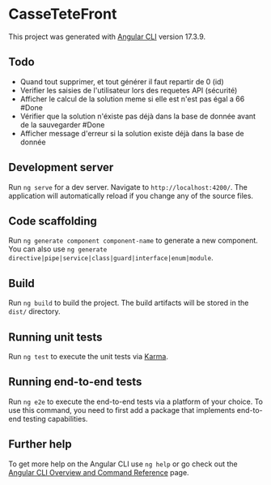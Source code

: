 # CasseTeteFront

This project was generated with [Angular CLI](https://github.com/angular/angular-cli) version 17.3.9.

## Todo

- Quand tout supprimer, et tout générer il faut repartir de 0 (id)
- Verifier les saisies de l'utilisateur lors des requetes API (sécurité)
- Afficher le calcul de la solution meme si elle est n'est pas égal a 66 #Done
- Vérifier que la solution n'éxiste pas déjà dans la base de donnée avant de la sauvegarder #Done
- Afficher message d'erreur si la solution existe déjà dans la base de donnée


## Development server

Run `ng serve` for a dev server. Navigate to `http://localhost:4200/`. The application will automatically reload if you change any of the source files.

## Code scaffolding

Run `ng generate component component-name` to generate a new component. You can also use `ng generate directive|pipe|service|class|guard|interface|enum|module`.

## Build

Run `ng build` to build the project. The build artifacts will be stored in the `dist/` directory.

## Running unit tests

Run `ng test` to execute the unit tests via [Karma](https://karma-runner.github.io).

## Running end-to-end tests

Run `ng e2e` to execute the end-to-end tests via a platform of your choice. To use this command, you need to first add a package that implements end-to-end testing capabilities.

## Further help

To get more help on the Angular CLI use `ng help` or go check out the [Angular CLI Overview and Command Reference](https://angular.io/cli) page.

